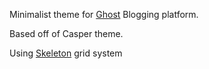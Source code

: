 Minimalist theme for [Ghost](https://ghost.org/) Blogging platform. 

Based off of Casper theme.

Using [Skeleton](http://getskeleton.com/) grid system